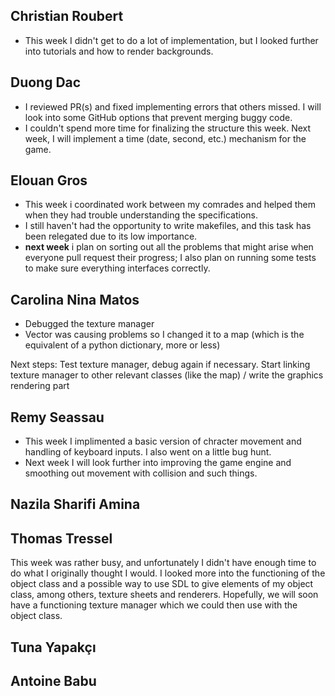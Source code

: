 ## Christian Roubert


 - This week I didn't get to do a lot of implementation, but I looked further into tutorials and how to render backgrounds.

## Duong Dac

- I reviewed PR(s) and fixed implementing errors that others missed. I will look into some GitHub options that prevent merging buggy code.
- I couldn't spend more time for finalizing the structure this week. Next week, I will implement a time (date, second, etc.) mechanism for the game.

## Elouan Gros
- This week i coordinated work between my comrades and helped them when they had trouble understanding the specifications.
- I still haven't had the opportunity to write makefiles, and this task has been relegated due to its low importance.
- **next week** i plan on sorting out all the problems that might arise when everyone pull request their progress; 
I also plan on running some tests to make sure everything interfaces correctly.

## Carolina Nina Matos

- Debugged the texture manager
- Vector was causing problems so I changed it to a map (which is the equivalent of a python dictionary, more or less)

Next steps: Test texture manager, debug again if necessary. Start linking texture manager to other relevant classes (like the map) / write the graphics rendering part

## Remy Seassau

 - This week I implimented a basic version of chracter movement and handling of keyboard inputs. I also went on a little bug hunt.
 - Next week I will look further into improving the game engine and smoothing out movement with collision and such things.

## Nazila Sharifi Amina

## Thomas Tressel
This week was rather busy, and unfortunately I didn't have enough time to do what I originally thought I would. I looked more into the functioning of the object class and a possible way to use SDL to give elements of my object class, among others, texture sheets and renderers. Hopefully, we will soon have a functioning texture manager which we could then use with the object class.

## Tuna Yapakçı

## Antoine Babu


